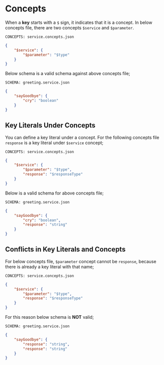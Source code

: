 # Concepts

When a **key** starts with a `$` sign, it indicates that it is a concept. In below
concepts file, there are two concepts `$service` and `$parameter`.

`CONCEPTS: service.concepts.json`

```json
{
    "$service": {
        "$parameter": "$type"
    }
}
```

Below schema is a valid schema against above concepts file;

`SCHEMA: greeting.service.json`

```json
{
    "sayGoodbye": {
        "cry": "boolean"
    }
}
```

## Key Literals Under Concepts

You can define a key literal under a concept. For the following concepts file
`response` is a key literal under `$service` concept;

`CONCEPTS: service.concepts.json`

```json
{
    "$service": {
        "$parameter": "$type",
        "response": "$responseType"
    }
}
```

Below is a valid schema for above concepts file;

`SCHEMA: greeting.service.json`

```json
{
    "sayGoodbye": {
        "cry": "boolean",
        "response": "string"
    }
}
```

## Conflicts in Key Literals and Concepts

For below concepts file, `$parameter` concept cannot be `response`, because
there is already a key literal with that name;

`CONCEPTS: service.concepts.json`

```json
{
    "$service": {
        "$parameter": "$type",
        "response": "$responseType"
    }
}
```

For this reason below schema is **NOT** valid;

`SCHEMA: greeting.service.json`

```json
{
    "sayGoodbye": {
        "response": "string",
        "response": "string"
    }
}
```

